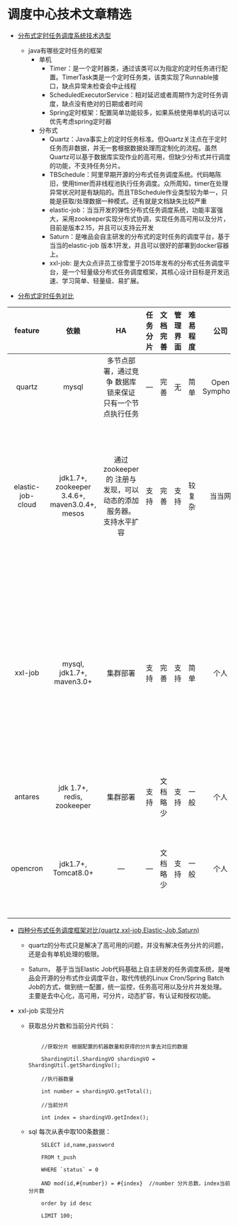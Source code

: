 # 调度中心技术文章精选

  * [分布式定时任务调度系统技术选型][1]
    * java有哪些定时任务的框架
      * 单机
        * Timer：是一个定时器类，通过该类可以为指定的定时任务进行配置。TimerTask类是一个定时任务类，该类实现了Runnable接口，缺点异常未检查会中止线程
        * ScheduledExecutorService：相对延迟或者周期作为定时任务调度，缺点没有绝对的日期或者时间
        * Spring定时框架：配置简单功能较多，如果系统使用单机的话可以优先考虑spring定时器
      * 分布式
        * Quartz：Java事实上的定时任务标准。但Quartz关注点在于定时任务而非数据，并无一套根据数据处理而定制化的流程。虽然Quartz可以基于数据库实现作业的高可用，但缺少分布式并行调度的功能，不支持任务分片。
        * TBSchedule：阿里早期开源的分布式任务调度系统。代码略陈旧，使用timer而非线程池执行任务调度。众所周知，timer在处理异常状况时是有缺陷的。而且TBSchedule作业类型较为单一，只能是获取/处理数据一种模式。还有就是文档缺失比较严重  
        * elastic-job：当当开发的弹性分布式任务调度系统，功能丰富强大，采用zookeeper实现分布式协调，实现任务高可用以及分片，目前是版本2.15，并且可以支持云开发
        * Saturn：是唯品会自主研发的分布式的定时任务的调度平台，基于当当的elastic-job 版本1开发，并且可以很好的部署到docker容器上。
        * xxl-job: 是大众点评员工徐雪里于2015年发布的分布式任务调度平台，是一个轻量级分布式任务调度框架，其核心设计目标是开发迅速、学习简单、轻量级、易扩展。
 
  * [分布式定时任务对比][2]
  
  |feature          |依赖                  |HA     |任务分片|文档完善|管理界面|难易程度|公司   |高级功能|缺点    |
  |:---------------:|:-------------------:|:-----:|:-----:|:-----:|:-----:|:-----:|:-----:|:-----:|:-----:|
  |quartz           |mysql|多节点部署，通过竞争 数据库锁来保证 只有一个节点执行任务| — |完善|无|简单|Open Symphony| — |没有管理界面， 以及不支持任务分片等。 不适用于分布式场景|
  |elastic-job-cloud|jdk1.7+,  zookeeper 3.4.6+, maven3.0.4+, mesos|通过zookeeper的 注册与发现，可以 动态的添加服务器。 支持水平扩容|支持|完善|支持|较复杂|当当网|弹性扩容， 多种作业模式， 失效转移， 运行状态收集， 多线程处理数据， 幂等性， 容错处理， Spring命名空间支持|需要引入zookeeper， mesos, 增加系统复杂度, 学习成本较高|
  |xxl-job          |mysql, jdk1.7+, maven3.0+|集群部署|支持|完善|支持|简单|个人|弹性扩容， 分片广播， 故障转移， Rolling实时日志， GLUE（支持在线 编辑代码，免发布）, 任务进度监控， 任务依赖， 数据加密， 邮件报警， 运行报表， 国际化|调度中心通过获取 DB锁来保证集群中 执行任务的唯一性， 如果短任务很多， 随着调度中心集群 数量增加， 那么数据库的锁竞争 会比较厉害， 性能不好。|
  |antares          |jdk 1.7+, redis, zookeeper|集群部署|支持|文档略少|支持|一般|个人|任务分片， 失效转移， 弹性扩容|不支持动态添加任务|
  |opencron         |jdk1.7+, Tomcat8.0+| — | — |文档略少|支持|一般|个人|时间规则支持 quartz和crontab， kill任务， 现场执行， 查询任务运行状态|不适用于分布式场景|

 
 * [四种分布式任务调度框架对比(quartz,xxl-job,Elastic-Job,Saturn)][3]
   
   * quartz的分布式只是解决了高可用的问题，并没有解决任务分片的问题，还是会有单机处理的极限。
   
   * Saturn， 基于当当Elastic Job代码基础上自主研发的任务调度系统，是唯品会开源的分布式作业调度平台，取代传统的Linux Cron/Spring Batch Job的方式，做到统一配置，统一监控，任务高可用以及分片并发处理。主要是去中心化，高可用，可分片，动态扩容，有认证和授权功能。
 
 * xxl-job 实现分片
   
    * 获取总分片数和当前分片代码：
     
      ```
          
          //获取分片 根据配置的机器数量和获得的分片拿去对应的数据
          
          ShardingUtil.ShardingVO shardingVO = ShardingUtil.getShardingVo();
          
          //执行器数量
          
          int number = shardingVO.getTotal();
          
          //当前分片
          
          int index = shardingVO.getIndex();
      
      ```
    * sql 每次从表中取100条数据：
       
      ```
          SELECT id,name,password
          
          FROM t_push
          
          WHERE `status` = 0
          
          AND mod(id,#{number}) = #{index}  //number 分片总数，index当前分片数
          
          order by id desc
          
          LIMIT 100;
          
      ```
        
 
 
 [1]: https://www.cnblogs.com/davidwang456/p/9057839.html
 [2]: https://blog.csdn.net/u012394095/article/details/79470904
 [3]: https://blog.csdn.net/thver/article/details/87480971